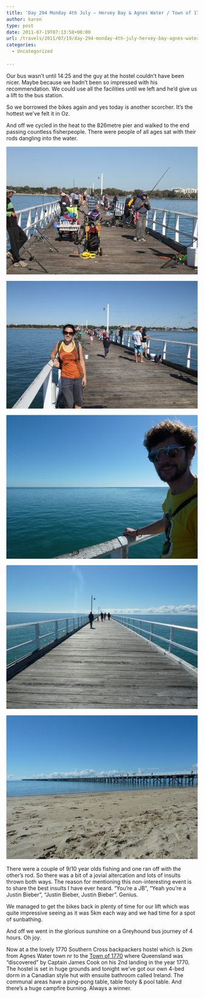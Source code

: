 ```yaml
---
title: 'Day 294 Monday 4th July – Hervey Bay & Agnes Water / Town of 1770'
author: karen
type: post
date: 2011-07-19T07:13:58+00:00
url: /travels/2011/07/19/day-294-monday-4th-july-hervey-bay-agnes-water-town-of-1770/
categories:
  - Uncategorized

---
```

Our bus wasn’t until 14:25 and the guy at the hostel couldn’t have been nicer. Maybe because we hadn’t been so impressed with his recommendation. We could use all the facilities until we left and he’d give us a lift to the bus station.

So we borrowed the bikes again and yes today is another scorcher. It’s the hottest we’ve felt it in Oz. 

And off we cycled in the heat to the 826metre pier and walked to the end passing countless fisherpeople. There were people of all ages sat with their rods dangling into the water. 

![](/travels-wp-content/uploads/2011/07/IMG_85701.jpg)

![](/travels-wp-content/uploads/2011/07/IMG_85711.jpg)

![](/travels-wp-content/uploads/2011/07/P10707611.jpg)

![](/travels-wp-content/uploads/2011/07/P10707731.jpg)

![](/travels-wp-content/uploads/2011/07/P10707751.jpg)

There were a couple of 9/10 year olds fishing and one ran off with the other’s rod. So there was a bit of a jovial altercation and lots of insults thrown both ways. The reason for mentioning this non-interesting event is to share the best insults I have ever heard. “You’re a JB”, “Yeah you’re a Justin Bieber”, “Justin Bieber, Justin Bieber”. Genius. 

We managed to get the bikes back in plenty of time for our lift which was quite impressive seeing as it was 5km each way and we had time for a spot of sunbathing. 

And off we went in the glorious sunshine on a Greyhound bus journey of 4 hours. Oh joy.

Now at a the lovely 1770 Southern Cross backpackers hostel which is 2km from Agnes Water town nr to the [Town of 1770][6] where Queensland was “discovered” by Captain James Cook on his 2nd landing in the year 1770. The hostel is set in huge grounds and tonight we’ve got our own 4-bed dorm in a Canadian style hut with ensuite bathroom called Ireland. The communal areas have a ping-pong table, table footy & pool table. And there’s a huge campfire burning. Always a winner.

 [1]: http://www.mattburns.co.uk/travels/wp-content/uploads/2011/07/IMG_85701.jpg
 [2]: http://www.mattburns.co.uk/travels/wp-content/uploads/2011/07/IMG_85711.jpg
 [3]: http://www.mattburns.co.uk/travels/wp-content/uploads/2011/07/P10707611.jpg
 [4]: http://www.mattburns.co.uk/travels/wp-content/uploads/2011/07/P10707731.jpg
 [5]: http://www.mattburns.co.uk/travels/wp-content/uploads/2011/07/P10707751.jpg
 [6]: http://www.townof1770-agneswater.com.au/index.php?option=com_content&view=article&id=57&Itemid=58